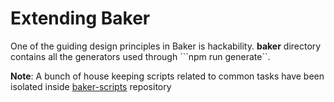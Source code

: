 # Extending Baker

One of the guiding design principles in Baker is hackability. **baker** directory contains all the generators used through ```npm run generate``.

**Note**: A bunch of house keeping scripts related to common tasks have been isolated inside [baker-scripts](https://github.com/thebakeryio/baker-scripts) repository     
